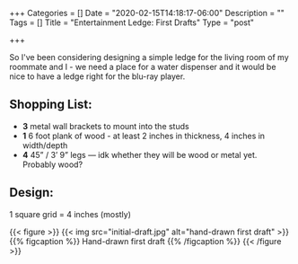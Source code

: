 +++
Categories = []
Date = "2020-02-15T14:18:17-06:00"
Description = ""
Tags = []
Title = "Entertainment Ledge: First Drafts"
Type = "post"

+++

So I've been considering designing a simple ledge for the living room of my roommate and I - we need a place for a water dispenser and it would be nice to have a ledge right for the blu-ray player.

## Shopping List:

- **3** metal wall brackets to mount into the studs
- **1** 6 foot plank of wood - at least 2 inches in thickness, 4 inches in width/depth
- **4** 45” / 3’ 9” legs — idk whether they will be wood or metal yet. Probably wood?

## Design:

1 square grid = 4 inches (mostly)

{{< figure >}}
{{< img src="initial-draft.jpg" alt="hand-drawn first draft" >}}
{{% figcaption %}}
Hand-drawn first draft
{{% /figcaption %}}
{{< /figure >}}
